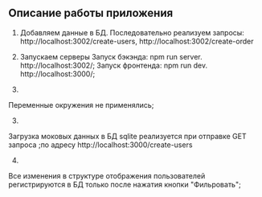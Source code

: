 ## Описание работы приложения
1. Добавляем данные в БД. Последовательно реализуем запросы: 
http://localhost:3002/create-users,
http://localhost:3002/create-order

2. Запускаем серверы
Запуск бэкэнда: npm run server. http://localhost:3002/;
Запуск фронтенда: npm run dev. http://localhost:3000/;

2.
Переменные окружения не применялись;

3.
Загрузка моковых данных в БД sqlite реализуется при отправке GET запроса ;по адресу http://localhost:3000/create-users

4.
Все изменения в структуре отображения пользователей регистрируются в БД только после нажатия кнопки "Фильровать";


